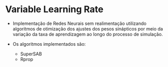 # Variable Learning Rate

- Implementação de Redes Neurais sem realimentação utilizando algoritmos de otimização dos ajustes dos pesos sinápticos por meio da variação da taxa de aprendizagem ao longo do processo de simulação.

- Os algoritmos implementados são:
    - SuperSAB
    - Rprop
